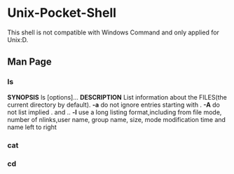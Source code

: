 # Unix-Pocket-Shell
This shell is not compatible with Windows Command and only applied for Unix:D.
## Man Page
### ls
**SYNOPSIS**
  ls [options]...
**DESCRIPTION**
  List information about the FILES(the current directory by default).
  **-a**
      do not ignore entries starting with .
  **-A**
      do not list implied . and ..
  **-l**
      use a long listing format,including from file mode, number of nlinks,user name, group name, size, mode modification time and name left to right
### cat
### cd
